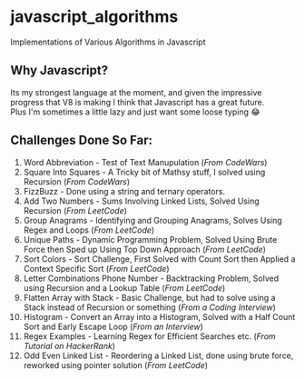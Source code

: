 # javascript_algorithms

Implementations of Various Algorithms in Javascript

## Why Javascript?

Its my strongest language at the moment, and given the impressive progress that V8 is making I think that Javascript has a great future.  
Plus I'm sometimes a little lazy and just want some loose typing 😂

## Challenges Done So Far:

1. Word Abbreviation - Test of Text Manupulation (_From CodeWars_)
2. Square Into Squares - A Tricky bit of Mathsy stuff, I solved using Recursion (_From CodeWars_)
3. FizzBuzz - Done using a string and ternary operators.
4. Add Two Numbers - Sums Involving Linked Lists, Solved Using Recursion (_From LeetCode_)
5. Group Anagrams - Identifying and Grouping Anagrams, Solves Using Regex and Loops (_From LeetCode_)
6. Unique Paths - Dynamic Programming Problem, Solved Using Brute Force then Sped up Using Top Down Approach (_From LeetCode_)
7. Sort Colors - Sort Challenge, First Solved with Count Sort then Applied a Context Specific Sort (_From LeetCode_)
8. Letter Combinations Phone Number - Backtracking Problem, Solved using Recursion and a Lookup Table (_From LeetCode_)
9. Flatten Array with Stack - Basic Challenge, but had to solve using a Stack instead of Recursion or something (_From a Coding Interview_)
10. Histogram - Convert an Array into a Histogram, Solved with a Half Count Sort and Early Escape Loop (_From an Interview_)
11. Regex Examples - Learning Regex for Efficient Searches etc. (_From Tutorial on HackerRank_)
12. Odd Even Linked List - Reordering a Linked List, done using brute force, reworked using pointer solution (_From LeetCode_)